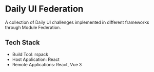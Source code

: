 # Daily UI Federation

A collection of Daily UI challenges implemented in different frameworks through Module Federation.

## Tech Stack

* Build Tool: rspack
* Host Application: React
* Remote Applications: React, Vue 3
